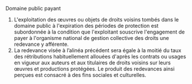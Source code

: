 Domaine public payant
1) L'exploitation des œuvres ou objets de droits voisins tombés dans le domaine public à
l'expiration des périodes de protection est subordonnée à la condition que l'exploitant
souscrive l'engagement de payer à l'organisme national de gestion collective des droits
une redevance y afférente.
2) La redevance visée à l’alinéa précédent sera égale à la moitié du taux des rétributions
habituellement allouées d'après les contrats ou usages en vigueur aux auteurs et aux
titulaires de droits voisins sur leurs œuvres et productions protégées. Le produit des
redevances ainsi perçues est consacré à des fins sociales et culturelles.